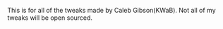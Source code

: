 This is for all of the tweaks made by Caleb Gibson(KWaB). Not all of my tweaks will be open sourced.